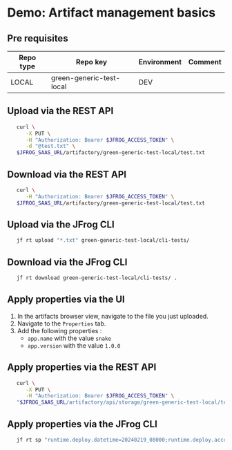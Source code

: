 # Demo: Artifact management basics

## Pre requisites

Repo type | Repo key | Environment | Comment
---|---|---|---
LOCAL | green-generic-test-local | DEV |

## Upload via the REST API

```bash
   curl \
      -X PUT \
      -H "Authorization: Bearer $JFROG_ACCESS_TOKEN" \
      -d "@test.txt" \
   $JFROG_SAAS_URL/artifactory/green-generic-test-local/test.txt
```

## Download via the REST API

```bash
   curl \
      -H "Authorization: Bearer $JFROG_ACCESS_TOKEN" \
   $JFROG_SAAS_URL/artifactory/green-generic-test-local/test.txt
```

## Upload via the JFrog CLI

```bash
   jf rt upload "*.txt" green-generic-test-local/cli-tests/
```

## Download via the JFrog CLI

```bash
   jf rt download green-generic-test-local/cli-tests/ .
```

## Apply properties via the UI

1. In the artifacts browser view, navigate to the file you just uploaded.
2. Navigate to the `Properties` tab.
3. Add the following properties :
   + `app.name` with the value `snake`
   + `app.version` with the value `1.0.0`

## Apply properties via the REST API

```bash
   curl \
      -X PUT \
      -H "Authorization: Bearer $JFROG_ACCESS_TOKEN" \
   "$JFROG_SAAS_URL/artifactory/api/storage/green-generic-test-local/test.txt?properties=os=win,linux;qa=done"
```

## Apply properties via the JFrog CLI

```bash
   jf rt sp "runtime.deploy.datetime=20240219_08000;runtime.deploy.account=robot_sa" green-generic-test-local/cli-tests/test.txt .
```
